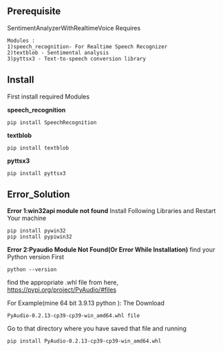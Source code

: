 ## Prerequisite
SentimentAnalyzerWithRealtimeVoice Requires
```
Modules :
1)speech_recognition- For Realtime Speech Recognizer
2)textblob - Sentimental analysis
3)pyttsx3 - Text-to-speech conversion library
```

## Install
First install required Modules

**speech_recognition**
```
pip install SpeechRecognition
```
**textblob**
```
pip install textblob
```
**pyttsx3**
```
pip install pyttsx3
```
## Error_Solution
**Error 1:win32api module not found**
Install Following Libraries and Restart Your machine
```
pip install pywin32
pip install pypiwin32
```

**Error 2:Pyaudio Module Not Found(Or Error While Installation)**
find your Python version First
```
python --version
```
find the appropriate .whl file from here,
https://pypi.org/project/PyAudio/#files

For Example(mine 64 bit 3.9.13 python ):
The Download
```
PyAudio‑0.2.13‑cp39‑cp39‑win_amd64.whl file
```
Go to that directory where you have saved that file and running
```
pip install PyAudio-0.2.13-cp39-cp39-win_amd64.whl
```